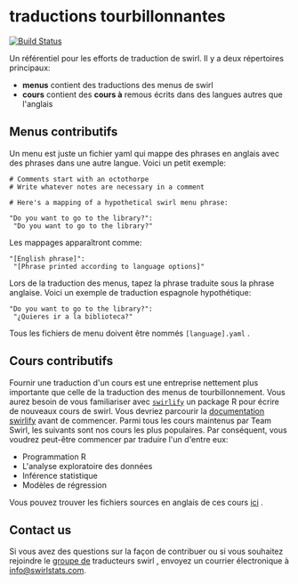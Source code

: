 # traductions tourbillonnantes

[![Build Status](https://travis-ci.org/swirldev/translations.svg?branch=master)](https://travis-ci.org/swirldev/translations)

Un référentiel pour les efforts de traduction de swirl. Il y a deux répertoires principaux:

- **menus** contient des traductions des menus de swirl
- **cours** contient des **cours à** remous écrits dans des langues autres que l'anglais

## Menus contributifs

Un menu est juste un fichier yaml qui mappe des phrases en anglais avec des phrases dans une autre langue. Voici un petit exemple:

```
# Comments start with an octothorpe
# Write whatever notes are necessary in a comment

# Here's a mapping of a hypothetical swirl menu phrase:

"Do you want to go to the library?":
 "Do you want to go to the library?"
```

Les mappages apparaîtront comme:

```
"[English phrase]":
 "[Phrase printed according to language options]"
```

Lors de la traduction des menus, tapez la phrase traduite sous la phrase anglaise. Voici un exemple de traduction espagnole hypothétique:

```
"Do you want to go to the library?":
 "¿Quieres ir a la biblioteca?"
```

Tous les fichiers de menu doivent être nommés `[language].yaml` .

## Cours contributifs

Fournir une traduction d'un cours est une entreprise nettement plus importante que celle de la traduction des menus de tourbillonnement. Vous aurez besoin de vous familiariser avec [`swirlify`](https://github.com/swirldev/swirlify) un package R pour écrire de nouveaux cours de swirl. Vous devriez parcourir la [documentation swirlify](http://swirlstats.com/swirlify/) avant de commencer. Parmi tous les cours maintenus par Team Swirl, les suivants sont nos cours les plus populaires. Par conséquent, vous voudrez peut-être commencer par traduire l'un d'entre eux:

- Programmation R
- L'analyse exploratoire des données
- Inférence statistique
- Modèles de régression

Vous pouvez trouver les fichiers sources en anglais de ces cours [ici](https://github.com/swirldev/swirl_courses) .

## Contact us

Si vous avez des questions sur la façon de contribuer ou si vous souhaitez rejoindre le [groupe de](https://groups.google.com/forum/#!forum/swirl-translators) traducteurs swirl [,](https://groups.google.com/forum/#!forum/swirl-translators) envoyez un courrier électronique à info@swirlstats.com.
